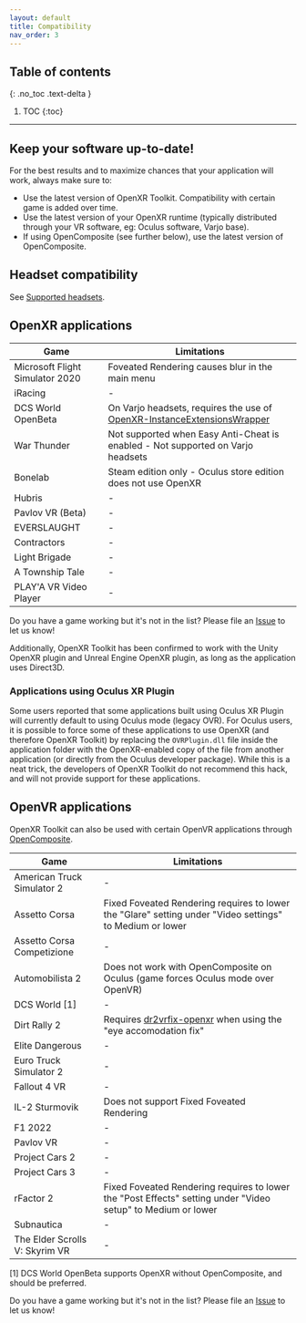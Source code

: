```yaml
---
layout: default
title: Compatibility
nav_order: 3
---
```


## Table of contents
{: .no_toc .text-delta }

1. TOC
{:toc}

---

## Keep your software up-to-date!

For the best results and to maximize chances that your application will work, always make sure to:

- Use the latest version of OpenXR Toolkit. Compatibility with certain game is added over time.
- Use the latest version of your OpenXR runtime (typically distributed through your VR software, eg: Oculus software, Varjo base).
- If using OpenComposite (see further below), use the latest version of OpenComposite.

## Headset compatibility

See [Supported headsets](index#supported-headsets).

## OpenXR applications

| Game | Limitations |
| --- | --- |
| Microsoft Flight Simulator 2020 | Foveated Rendering causes blur in the main menu |
| iRacing | - |
| DCS World OpenBeta | On Varjo headsets, requires the use of [OpenXR-InstanceExtensionsWrapper](https://github.com/mbucchia/OpenXR-InstanceExtensionsWrapper/releases/tag/0.0.1) |
| War Thunder | Not supported when Easy Anti-Cheat is enabled - Not supported on Varjo headsets |
| Bonelab | Steam edition only - Oculus store edition does not use OpenXR |
| Hubris | - |
| Pavlov VR (Beta) | - |
| EVERSLAUGHT | - |
| Contractors | - |
| Light Brigade | - |
| A Township Tale | - |
| PLAY'A VR Video Player | - |

Do you have a game working but it's not in the list? Please file an [Issue](https://github.com/mbucchia/OpenXR-Toolkit/issues) to let us know!

Additionally, OpenXR Toolkit has been confirmed to work with the Unity OpenXR plugin and Unreal Engine OpenXR plugin, as long as the application uses Direct3D.

### Applications using Oculus XR Plugin

Some users reported that some applications built using Oculus XR Plugin will currently default to using Oculus mode (legacy OVR). For Oculus users, it is possible to force some of these applications to use OpenXR (and therefore OpenXR Toolkit) by replacing the `OVRPlugin.dll` file inside the application folder with the OpenXR-enabled copy of the file from another application (or directly from the Oculus developer package). While this is a neat trick, the developers of OpenXR Toolkit do not recommend this hack, and will not provide support for these applications.

## OpenVR applications

OpenXR Toolkit can also be used with certain OpenVR applications through [OpenComposite](opencomposite).

| Game | Limitations |
| --- | --- |
| American Truck Simulator 2 | - |
| Assetto Corsa | Fixed Foveated Rendering requires to lower the "Glare" setting under "Video settings" to Medium or lower |
| Assetto Corsa Competizione | - |
| Automobilista 2 | Does not work with OpenComposite on Oculus (game forces Oculus mode over OpenVR) |
| DCS World [1] | - |
| Dirt Rally 2 | Requires [dr2vrfix-openxr](https://github.com/mbucchia/dr2vrfix-openxr) when using the "eye accomodation fix" |
| Elite Dangerous | - |
| Euro Truck Simulator 2 | - |
| Fallout 4 VR | - |
| IL-2 Sturmovik | Does not support Fixed Foveated Rendering |
| F1 2022 | - |
| Pavlov VR | - |
| Project Cars 2 | - |
| Project Cars 3 | - |
| rFactor 2 | Fixed Foveated Rendering requires to lower the "Post Effects" setting under "Video setup" to Medium or lower |
| Subnautica | - |
| The Elder Scrolls V: Skyrim VR | - |

[1] DCS World OpenBeta supports OpenXR without OpenComposite, and should be preferred.

Do you have a game working but it's not in the list? Please file an [Issue](https://github.com/mbucchia/OpenXR-Toolkit/issues) to let us know!
